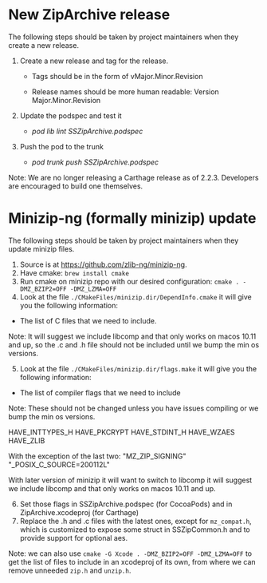 # New ZipArchive release

The following steps should be taken by project maintainers when they create a new release.

1. Create a new release and tag for the release.

    - Tags should be in the form of vMajor.Minor.Revision

    - Release names should be  more human readable: Version Major.Minor.Revision

2. Update the podspec and test it

    - *pod lib lint SSZipArchive.podspec*

3. Push the pod to the trunk

    - *pod trunk push SSZipArchive.podspec*


Note: We are no longer releasing a Carthage release as of 2.2.3. Developers are encouraged to build one themselves.


# Minizip-ng (formally minizip) update

The following steps should be taken by project maintainers when they update minizip files.

1. Source is at https://github.com/zlib-ng/minizip-ng.
2. Have cmake:
`brew install cmake`
3. Run cmake on minizip repo with our desired configuration:
`cmake . -DMZ_BZIP2=OFF -DMZ_LZMA=OFF`
4. Look at the file `./CMakeFiles/minizip.dir/DependInfo.cmake` it will give you the following information:
- The list of C files that we need to include.

Note: It will suggest we include libcomp and that only works on macos 10.11 and up, so the .c and .h file should not be included until we bump the min os versions.

5. Look at the file `./CMakeFiles/minizip.dir/flags.make` it will give you the following information:

- The list of compiler flags that we need to include 

Note: These should not be changed unless you have issues compiling or we bump the min os versions. 

HAVE_INTTYPES_H HAVE_PKCRYPT HAVE_STDINT_H HAVE_WZAES HAVE_ZLIB

With the exception of the last two: "MZ_ZIP_SIGNING" "_POSIX_C_SOURCE=200112L"

With later version of minizip it will want to switch to libcomp it will suggest we include libcomp and that only works on macos 10.11 and up.


6. Set those flags in SSZipArchive.podspec (for CocoaPods) and in ZipArchive.xcodeproj (for Carthage)
7. Replace the .h and .c files with the latest ones, except for `mz_compat.h`, which is customized to expose some struct in SSZipCommon.h and to provide support for optional aes.

Note: we can also use `cmake -G Xcode . -DMZ_BZIP2=OFF -DMZ_LZMA=OFF` to get the list of files to include in an xcodeproj of its own, from where we can remove unneeded `zip.h` and `unzip.h`.
